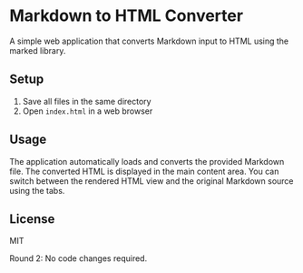 # Markdown to HTML Converter

A simple web application that converts Markdown input to HTML using the marked library.

## Setup

1. Save all files in the same directory
2. Open `index.html` in a web browser

## Usage

The application automatically loads and converts the provided Markdown file. The converted HTML is displayed in the main content area. You can switch between the rendered HTML view and the original Markdown source using the tabs.

## License

MIT

Round 2: No code changes required.
